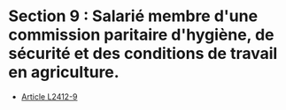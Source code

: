 # Section 9 : Salarié membre d'une commission paritaire d'hygiène, de sécurité et des conditions de travail en agriculture.

* [Article L2412-9](./LEGIARTI000024026904.md)
